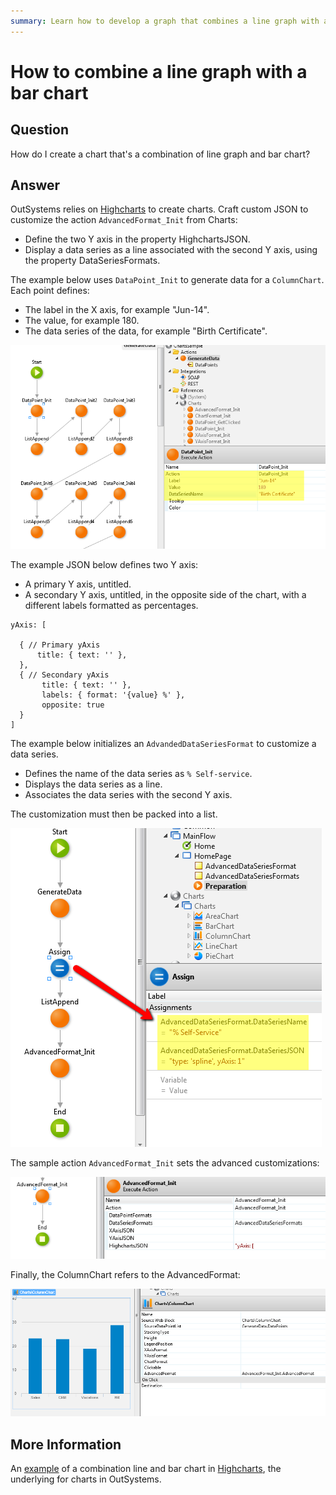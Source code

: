 ```yaml
---
summary: Learn how to develop a graph that combines a line graph with a bar chart.
---
```


# How to combine a line graph with a bar chart

## Question

How do I create a chart that's a combination of line graph and bar chart?

## Answer

OutSystems relies on [Highcharts](http://www.highcharts.com/) to create charts. Craft custom JSON to customize the action `AdvancedFormat_Init` from Charts:

* Define the two Y axis in the property HighchartsJSON.
* Display a data series as a line associated with the second Y axis, using the property DataSeriesFormats.

The example below uses `DataPoint_Init` to generate data for a `ColumnChart`. Each point defines:

* The label in the X axis, for example "Jun-14".
* The value, for example 180.
* The data series of the data, for example "Birth Certificate".

![image alt text](images/How-to-combine-a-line-graph-with-a-bar-chart_0.png)

The example JSON below defines two Y axis:

* A primary Y axis, untitled.
* A secondary Y axis, untitled, in the opposite side of the chart, with a different labels formatted as percentages.

```    
yAxis: [

  { // Primary yAxis
      title: { text: '' },
  },
  { // Secondary yAxis
       title: { text: '' },
       labels: { format: '{value} %' },
       opposite: true
  }
]
```

The example below initializes an `AdvandedDataSeriesFormat` to customize a data series.

* Defines the name of the data series as `% Self-service`.
* Displays the data series as a line.
* Associates the data series with the second Y axis.

The customization must then be packed into a list.

![image alt text](images/How-to-combine-a-line-graph-with-a-bar-chart_1.png)

The sample action `AdvancedFormat_Init` sets the advanced customizations:

![image alt text](images/How-to-combine-a-line-graph-with-a-bar-chart_2.png)

Finally, the ColumnChart refers to the AdvancedFormat:

![image alt text](images/How-to-combine-a-line-graph-with-a-bar-chart_3.png)

## More Information

An [example](http://www.highcharts.com/demo/combo-dual-axes) of a combination line and bar chart in [Highcharts](http://www.highcharts.com/), the underlying for charts in OutSystems.
